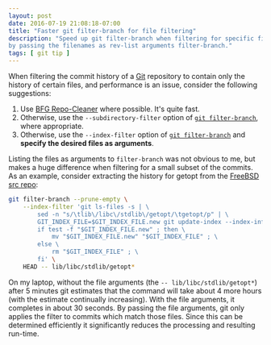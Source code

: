 ```yaml
---
layout: post
date: 2016-07-19 21:08:18-07:00
title: "Faster git filter-branch for file filtering"
description: "Speed up git filter-branch when filtering for specific files \
by passing the filenames as rev-list arguments filter-branch."
tags: [ git tip ]
---
```

When filtering the commit history of a [Git](https://git-scm.com/) repository
to contain only the history of certain files, and performance is an issue,
consider the following suggestions:

1.  Use [BFG Repo-Cleaner](https://rtyley.github.io/bfg-repo-cleaner/) where
    possible.  It's quite fast.
2.  Otherwise, use the `--subdirectory-filter` option of
    [`git filter-branch`](https://git-scm.com/docs/git-filter-branch), where
    appropriate.
3.  Otherwise, use the `--index-filter` option of
    [`git filter-branch`](https://git-scm.com/docs/git-filter-branch) and
    **specify the desired files as arguments**.

<!--more-->

Listing the files as arguments to `filter-branch` was not obvious to me, but
makes a huge difference when filtering for a small subset of the commits.  As
an example, consider extracting the history for getopt from the [FreeBSD src
repo](https://github.com/freebsd/freebsd):

``` sh
git filter-branch --prune-empty \
    --index-filter 'git ls-files -s | \
        sed -n "s/\tlib\/libc\/stdlib\/getopt/\tgetopt/p" | \
        GIT_INDEX_FILE=$GIT_INDEX_FILE.new git update-index --index-info && \
        if test -f "$GIT_INDEX_FILE.new" ; then \
            mv "$GIT_INDEX_FILE.new" "$GIT_INDEX_FILE" ; \
        else \
            rm "$GIT_INDEX_FILE" ; \
        fi' \
    HEAD -- lib/libc/stdlib/getopt*
```

On my laptop, without the file arguments (the `-- lib/libc/stdlib/getopt*`)
after 5 minutes git estimates that the command will take about 4 more hours
(with the estimate continually increasing).  With the file arguments, it
completes in about 30 seconds.  By passing the file arguments, git only
applies the filter to commits which match those files.  Since this can be
determined efficiently it significantly reduces the processing and resulting
run-time.
